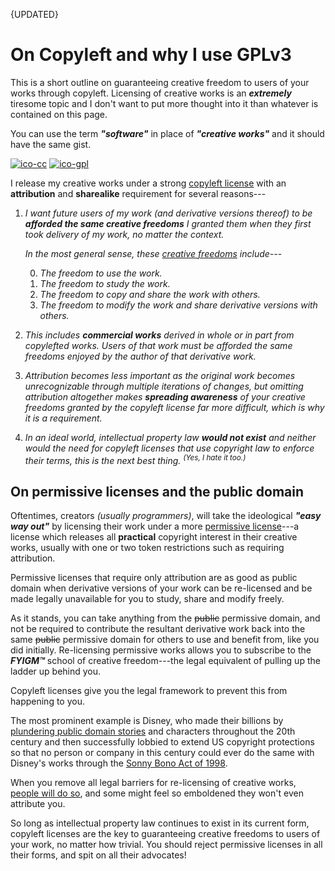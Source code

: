 <!-- posted 2022/2/5 -->
<span class="right">{UPDATED}</span>

# On Copyleft and why I use GPLv3
This is a short outline on guaranteeing creative freedom to users of your works through copyleft.
Licensing of creative works is an ***extremely*** tiresome topic and I don't want to put more thought into it than whatever is contained on this page.

You can use the term ***"software"*** in place of ***"creative works"*** and it should have the same gist.

[![ico-cc]({DOC_ROOT}/static/button/cc.png)]({CC_BY_SA} "Creative Commons Attribution-ShareAlike 4.0")
[![ico-gpl]({DOC_ROOT}/static/button/gpl.png)]({GNU_GPL} "GNU General Public License version 3 or later")

I release my creative works under a strong [copyleft license][copyleft] with an **attribution** and **sharealike** requirement for several reasons---

1. _I want future users of my work (and derivative versions thereof) to be **afforded the same creative freedoms** I granted them when they first took delivery of my work, no matter the context._

	_In the most general sense, these [creative freedoms][freedoms] include---_

	0. _The freedom to use the work._
	1. _The freedom to study the work._
	2. _The freedom to copy and share the work with others._
	3. _The freedom to modify the work and share derivative versions with others._

2. _This includes **commercial works** derived in whole or in part from copylefted works. Users of that work must be afforded the same freedoms enjoyed by the author of that derivative work._

3. _Attribution becomes less important as the original work becomes unrecognizable through multiple iterations of changes, but omitting attribution altogether makes **spreading awareness** of your creative freedoms granted by the copyleft license far more difficult, which is why it is a requirement._

4. _In an ideal world, intellectual property law **would not exist** and neither would the need for copyleft licenses that use copyright law to enforce their terms, this is the next best thing. <sup>(Yes, I hate it too.)</sup>_

## On permissive licenses and the public domain
Oftentimes, creators _(usually programmers)_, will take the ideological ***"easy way out"*** by licensing their work under a more [permissive license][permissive]---a license which releases all **practical** copyright interest in their creative works, usually with one or two token restrictions such as requiring attribution.

Permissive licenses that require only attribution are as good as public domain when derivative versions of your work can be re-licensed and be made legally unavailable for you to study, share and modify freely.

As it stands, you can take anything from the ~~public~~ permissive domain, and not be required to contribute the resultant derivative work back into the same ~~public~~ permissive domain for others to use and benefit from, like you did initially.
Re-licensing permissive works allows you to subscribe to the ***FYIGM&trade;*** school of creative freedom---the legal equivalent of pulling up the ladder up behind you.

Copyleft licenses give you the legal framework to prevent this from happening to you.

<div style="border-right: 2px;" class="aside right">

The most prominent example is Disney,
who made their billions by [plundering public domain stories][disney] and characters throughout the 20th century
and then successfully lobbied to extend US copyright protections
so that no person or company in this century could ever do the same with Disney's works through the [Sonny Bono Act of 1998][sonny-bono].

</div>

When you remove all legal barriers for re-licensing of creative works, [people will do so][minix], and some might feel so emboldened they won't even attribute you.

So long as intellectual property law continues to exist in its current form, copyleft licenses are the key to guaranteeing creative freedoms to users of your work, no matter how trivial.
You should reject permissive licenses in all their forms, and spit on all their advocates!

[copyleft]: https://en.wikipedia.org/wiki/Copyleft
[permissive]: https://en.wikipedia.org/wiki/Permissive_software_license

[disney]: https://derekkhanna.medium.com/disney-works-based-on-public-domain-eb49ac34c3da
	"Disney works based on the public domain"
[sonny-bono]: https://en.wikipedia.org/wiki/Copyright_Term_Extension_Act
	"Sonny Bono Copyright Term Extension Act of 1998"

[minix]: https://www.cs.vu.nl/~ast/intel/
	"Permissively licensed OS is used by Intel in the most prolific spyware implementation in the world."

[freedoms]: https://www.gnu.org/philosophy/free-sw.en.html#four-freedoms
	"FSF definition of free software"
